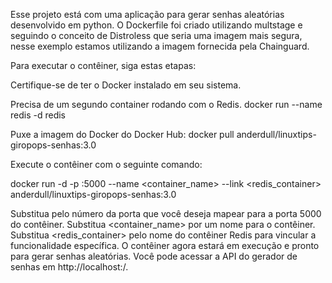 Esse projeto está com uma aplicação para gerar senhas aleatórias desenvolvido em python. 
O Dockerfile foi criado utilizando multstage e seguindo o conceito de Distroless que seria uma imagem mais segura, nesse exemplo estamos utilizando a imagem fornecida pela Chainguard.

Para executar o contêiner, siga estas etapas:

Certifique-se de ter o Docker instalado em seu sistema.

Precisa de um segundo container rodando com o Redis.
docker run --name redis -d redis

Puxe a imagem do Docker do Docker Hub:
docker pull anderdull/linuxtips-giropops-senhas:3.0

Execute o contêiner com o seguinte comando:

docker run -d -p <port>:5000 --name <container_name> --link <redis_container> anderdull/linuxtips-giropops-senhas:3.0

Substitua <port>pelo número da porta que você deseja mapear para a porta 5000 do contêiner.
Substitua <container_name> por um nome para o contêiner.
Substitua <redis_container> pelo nome do contêiner Redis para vincular a funcionalidade específica.
O contêiner agora estará em execução e pronto para gerar senhas aleatórias. Você pode acessar a API do gerador de senhas em http://localhost:<port>/.

